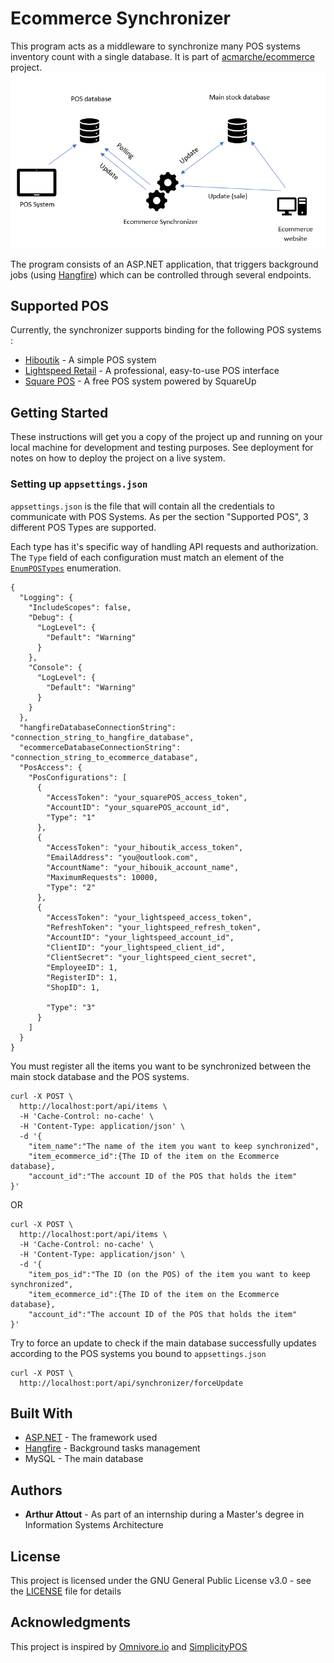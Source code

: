 # Ecommerce Synchronizer
This program acts as a middleware to synchronize many POS systems inventory count with a single database. It is part of [acmarche/ecommerce](https://github.com/acmarche/ecommerce) project.
![Workflow](https://raw.githubusercontent.com/ArthurAttout/EcommerceSynchronizer/master/Readme%20capture.PNG)

The program consists of an ASP.NET application, that triggers background jobs (using [Hangfire](https://www.hangfire.io/)) which can be controlled through several endpoints.

## Supported POS
Currently, the synchronizer supports binding for the following POS systems : 
* [Hiboutik](https://www.hiboutik.com/en/) - A simple POS system 
* [Lightspeed Retail](https://www.lightspeedhq.com/pos/retail/) - A professional, easy-to-use POS interface
* [Square POS](https://squareup.com/pos) - A free POS system powered by SquareUp

## Getting Started

These instructions will get you a copy of the project up and running on your local machine for development and testing purposes. See deployment for notes on how to deploy the project on a live system.

### Setting up `appsettings.json`

`appsettings.json` is the file that will contain all the credentials to communicate with POS Systems. As per the section "Supported POS", 3 different POS Types are supported.

Each type has it's specific way of handling API requests and authorization. 
The `Type` field of each configuration must match an element of the [`EnumPOSTypes`](https://github.com/ArthurAttout/EcommerceSynchronizer/blob/master/EcommerceSynchronizer/Utilities/EnumPOSTypes.cs) enumeration. 

```
{
  "Logging": {
    "IncludeScopes": false,
    "Debug": {
      "LogLevel": {
        "Default": "Warning"
      }
    },
    "Console": {
      "LogLevel": {
        "Default": "Warning"
      }
    }
  },
  "hangfireDatabaseConnectionString": "connection_string_to_hangfire_database",
  "ecommerceDatabaseConnectionString": "connection_string_to_ecommerce_database",
  "PosAccess": {
    "PosConfigurations": [
      {
        "AccessToken": "your_squarePOS_access_token",
        "AccountID": "your_squarePOS_account_id",
        "Type": "1"
      },
      {
        "AccessToken": "your_hiboutik_access_token",
        "EmailAddress": "you@outlook.com",
        "AccountName": "your_hibouik_account_name",
        "MaximumRequests": 10000, 
        "Type": "2"
      },
      {
        "AccessToken": "your_lightspeed_access_token",
        "RefreshToken": "your_lightspeed_refresh_token",
        "AccountID": "your_lightspeed_account_id",
        "ClientID": "your_lightspeed_client_id",
        "ClientSecret": "your_lightspeed_cient_secret",
        "EmployeeID": 1,
        "RegisterID": 1,
        "ShopID": 1,
        
        "Type": "3"
      }
    ]
  } 
} 
```
You must register all the items you want to be synchronized between the main stock database and the POS systems. 
```
curl -X POST \
  http://localhost:port/api/items \
  -H 'Cache-Control: no-cache' \
  -H 'Content-Type: application/json' \
  -d '{
	"item_name":"The name of the item you want to keep synchronized",
	"item_ecommerce_id":{The ID of the item on the Ecommerce database},
	"account_id":"The account ID of the POS that holds the item"
}'
```

OR

```
curl -X POST \
  http://localhost:port/api/items \
  -H 'Cache-Control: no-cache' \
  -H 'Content-Type: application/json' \
  -d '{
	"item_pos_id":"The ID (on the POS) of the item you want to keep synchronized",
	"item_ecommerce_id":{The ID of the item on the Ecommerce database},
	"account_id":"The account ID of the POS that holds the item"
}'
```


Try to force an update to check if the main database successfully updates according to the POS systems you bound to `appsettings.json`

```
curl -X POST \
  http://localhost:port/api/synchronizer/forceUpdate
```


## Built With

* [ASP.NET](https://docs.microsoft.com/en-us/aspnet/core/tutorials/first-mvc-app/?view=aspnetcore-2.1) - The framework used
* [Hangfire](https://www.hangfire.io/) - Background tasks management
* MySQL - The main database

## Authors

* **Arthur Attout** - As part of an internship during a Master's degree in Information Systems Architecture

## License

This project is licensed under the GNU General Public License v3.0 - see the [LICENSE](LICENSE) file for details

## Acknowledgments

This project is inspired by [Omnivore.io](https://omnivore.io/) and [SimplicityPOS](https://simplicitypos.io/)

